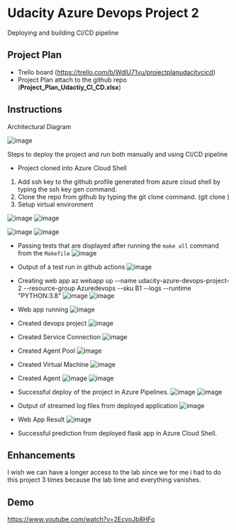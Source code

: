 # Udacity Azure Devops Project 2

Deploying and building CI/CD pipeline

## Project Plan
* Trello board (https://trello.com/b/WdlU71vu/projectplanudacitycicd)
* Project Plan attach to the github repo (**Project_Plan_Udactiy_CI_CD.xlsx**)

## Instructions

Architectural Diagram 

![image](https://github.com/hakimuddin53/udacity-azure-devops-project/assets/80934027/e0babd2b-c1af-4d57-bccf-fd03c1a29e7f)

Steps to deploy the project and run both manually and using CI/CD pipeline

* Project cloned into Azure Cloud Shell
1) Add ssh key to the github profile generated from azure cloud shell by typing the ssh key gen command.
2) Clone the repo from github by typing the git clone command. (git clone <ur url>)
3) Setup virtual environment

![image](https://user-images.githubusercontent.com/80934027/235410185-4101e164-f9dd-4ff2-8c5e-232b24c8c29d.png)
![image](https://github.com/hakimuddin53/udacity-azure-devops-project/assets/80934027/7d5bc27f-12dc-4323-a617-af6ad805d8ae)

![image](https://user-images.githubusercontent.com/80934027/235412350-8f36df4f-2020-4133-961b-cdbf439834cc.png)
![image](https://user-images.githubusercontent.com/80934027/235412856-54f07fac-2ba5-4a61-9759-b855aa4c2845.png)

* Passing tests that are displayed after running the `make all` command from the `Makefile`
![image](https://user-images.githubusercontent.com/80934027/235418393-fb924c9d-096d-4b63-bd57-d12d8079c6a9.png)

* Output of a test run in github actions
![image](https://github.com/hakimuddin53/udacity-azure-devops-project/assets/80934027/17c5cbcf-ea39-4512-8359-026d51c723cc)

* Creating web app
  az webapp up --name udacity-azure-devops-project-2 --resource-group Azuredevops --sku B1 --logs --runtime "PYTHON:3.8"
  ![image](https://github.com/hakimuddin53/udacity-azure-devops-project/assets/80934027/c9fbbea1-413d-4eb0-b9b1-5c6e7a2a0e5d)
  ![image](https://github.com/hakimuddin53/udacity-azure-devops-project/assets/80934027/fe466d62-9525-45bd-9665-8b1d74525a2f)
  
* Web app running
  ![image](https://github.com/hakimuddin53/udacity-azure-devops-project/assets/80934027/eee9c445-6317-4fb0-a0e0-c209b3c3fbc7)
  
* Created devops project
  ![image](https://github.com/hakimuddin53/udacity-azure-devops-project/assets/80934027/ff69c497-efe2-47f2-96b0-8f5e288eab42)
  
* Created Service Connection
  ![image](https://github.com/hakimuddin53/udacity-azure-devops-project/assets/80934027/2f4a6aeb-7e73-4712-9b53-2a4fe37a6e69)
  
* Created Agent Pool
  ![image](https://github.com/hakimuddin53/udacity-azure-devops-project/assets/80934027/253b49d3-8bf7-455c-bc47-c351839c2c56)

* Created Virtual Machine
  ![image](https://github.com/hakimuddin53/udacity-azure-devops-project/assets/80934027/48e3d934-3154-439a-a5d2-da2971fa4e16)
  
* Created Agent
  ![image](https://github.com/hakimuddin53/udacity-azure-devops-project/assets/80934027/497235f6-1c5e-4730-bae9-ffcc13baa8c9)
  ![image](https://github.com/hakimuddin53/udacity-azure-devops-project/assets/80934027/a0403b48-a79b-4603-9b10-a2fe3f50b723)
  
* Successful deploy of the project in Azure Pipelines.
  ![image](https://github.com/hakimuddin53/udacity-azure-devops-project/assets/80934027/951313bf-e252-436b-9ab4-588add369681)
  ![image](https://github.com/hakimuddin53/udacity-azure-devops-project/assets/80934027/ce5ddb0c-10f1-42f1-a665-4d946abe6544)
  
* Output of streamed log files from deployed application
  ![image](https://github.com/hakimuddin53/udacity-azure-devops-project/assets/80934027/11d5836b-b37c-4310-9ed8-ebc998421b21)

* Web App Result
  ![image](https://github.com/hakimuddin53/udacity-azure-devops-project/assets/80934027/0b3f23d0-9368-4d56-b555-f1797fc57a22)

* Successful prediction from deployed flask app in Azure Cloud Shell.

## Enhancements
I wish we can have a longer access to the lab since we for me i had to do this project 3 times because the lab time and everything vanishes.

## Demo 
https://www.youtube.com/watch?v=2EcvoJb8HFo





